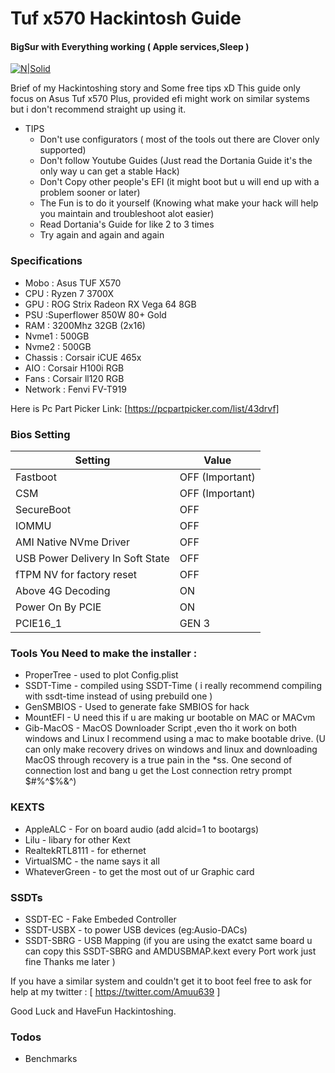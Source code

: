 # Tuf x570 Hackintosh Guide
#### BigSur with Everything working ( Apple services,Sleep )
[![N|Solid](https://d2.alternativeto.net/dist/icons/opencore_168788.png?width=64&height=64&mode=crop&upscale=false)](https://github.com/dortania/OpenCore-Install-Guide)

Brief of my Hackintoshing story and Some free tips xD
This guide only focus on Asus Tuf x570 Plus, provided efi might work on similar systems but i don't recommend straight up using it. 
- TIPS
  - Don't use configurators ( most of the tools out there are Clover only supported)
  - Don't follow Youtube Guides (Just read the Dortania Guide it's the only way u can get a stable Hack)
  - Don't Copy other people's EFI (it might boot but u will end up with a problem sooner or later)
  - The Fun is to do it yourself (Knowing what make your hack will help you maintain and troubleshoot alot easier)
  - Read Dortania's Guide for like 2 to 3 times
  - Try again and again and again

### Specifications

- Mobo : Asus TUF X570
- CPU : Ryzen 7 3700X
- GPU : ROG Strix  Radeon RX Vega 64 8GB
- PSU :Superflower 850W 80+ Gold
- RAM : 3200Mhz 32GB (2x16)
- Nvme1 : 500GB
- Nvme2 : 500GB
- Chassis : Corsair iCUE 465x
- AIO : Corsair H100i RGB 
- Fans : Corsair ll120 RGB 
- Network : Fenvi FV-T919

Here is Pc Part Picker Link: [https://pcpartpicker.com/list/43drvf]

### Bios Setting
| Setting | Value |
| ------ | ------ |
| Fastboot | OFF (Important)|
| CSM |  OFF (Important) |
| SecureBoot |  OFF |
| IOMMU | OFF |
| AMI Native NVme Driver | OFF |
| USB Power Delivery In Soft State | OFF |
| fTPM NV for factory reset | OFF |
| Above 4G Decoding | ON |
| Power On By PCIE | ON |
| PCIE16_1 | GEN 3 |

### Tools You Need to make the installer :
* ProperTree - used to plot Config.plist
* SSDT-Time - compiled using SSDT-Time ( i really recommend compiling with ssdt-time instead of using prebuild one ) 
* GenSMBIOS - Used to generate fake SMBIOS for hack
* MountEFI - U need this if u are making ur bootable on MAC or MACvm
* Gib-MacOS - MacOS Downloader Script ,even tho it work on both windows and Linux I recommend using a mac to make bootable drive.
 (U can only make recovery drives on windows and linux and downloading MacOS through recovery is 
a true pain in the *ss. One second of connection lost and bang u get the Lost connection retry prompt $#%^$%&^)

### KEXTS 
* AppleALC - For on board audio (add alcid=1 to bootargs)
* Lilu - libary for other Kext
* RealtekRTL8111 - for ethernet
* VirtualSMC - the name says it all
* WhateverGreen - to get the most out of ur Graphic card 

### SSDTs 
* SSDT-EC - Fake Embeded Controller
* SSDT-USBX - to power USB devices (eg:Ausio-DACs)
* SSDT-SBRG - USB Mapping 
(if you are using the exatct same board u can copy this SSDT-SBRG and AMDUSBMAP.kext every Port work just fine Thanks me later )

If you have a similar system and couldn't get it to boot feel free to ask for help at my twitter :  [ https://twitter.com/Amuu639 ]


Good Luck and HaveFun Hackintoshing.
### Todos
- Benchmarks

[//]: # (These are reference links used in the body of this note and get stripped out when the markdown processor does its job. There is no need to format nicely because it shouldn't be seen. Thanks SO - http://stackoverflow.com/questions/4823468/store-comments-in-markdown-syntax)
